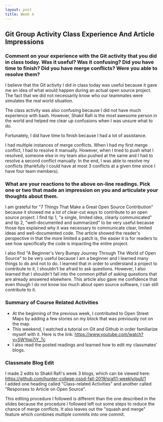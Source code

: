 ```yaml
---
layout: post
title: Week 4
---
```



## Git Group Activity Class Experience And Article Impressions

### Comment on your experience with the Git activity that you did in class today. Was it useful? Was it confusing? Did you have time to finish? Did you have merge conflicts? Were you able to resolve them?

I believe that the Git activity I did in class today was useful because it gave me an idea of what would happen during an actual open   source project. The fact that we did not necessarily know who our teammates were simulates the real world situation. 

The class activity was also confusing because I did not have much experience with bash. However, Shakil Rafi is the most awesome person in the world and helped me clear up confusions when I was unsure what to do.   

Fortunately, I did have time to finish because I had a lot of assistance.   

I had multiple instances of merge conflicts. When I had my first merge conflict, I had to resolve it manually. However, when I tried to push what I resolved, someone else in my team also pushed at the same and I had to resolve a second conflict manually. In the end, I was able to resolve my conflicts (thankfully I could have at most 3 conflicts at a given time since I have four team members). 

### What are your reactions to the above on-line readings. Pick one or two that made an impression on you and articulate your thoughts about them.

I am grateful for "7 Things That Make a Great Open Source Contribution" because it showed me a lot of clear-cut ways to contribute to an open source project. I find tip 1, "a single, limited idea, clearly communicated" and tip 2, "well-documented and summarized" to be very useful because those tips explained why it was necessary to communicate clear, limited ideas and well-documented code. The article showed the reader's perspective in that the more limited a patch is, the easier it is for readers to see how specifically the code is impacting the entire project. 

I also find "A Beginner's Very Bumpy Journey Through The World of Open Source" to be very useful because I am a beginner and I learned many things to do and not to do. I learned that in order to understand a project to contribute to it, I shouldn't be afraid to ask questions. However, I also learned that I shouldn't fall into the common pitfall of asking questions that are already answered elsewhere. This article also gave me confidence that even though I do not know too much about open source software, I can still contribute to it. 

### Summary of Course Related Activities
- At the beginning of the previous week, I contributed to Open Street Maps by adding a few stories on my block that was previously not on the map.
- This weekend, I watched a tutorial on Git and Github in order familiarize myself with it. Here is the link: https://www.youtube.com/watch?v=SWYqp7iY_Tc
- I also read the posted readings and learned how to edit my classmates' blogs.

### Classmate Blog Edit
I made 2 edits to Shakil Rafi's week 3 blogs, which can be viewed here: https://github.com/hunter-college-ossd-fall-2019/srafi1-weekly/pull/1  
I added one heading called "Class-related Activities" and another called "Responses to Article on Open Source". 

This editing procedure I followed is different than the one described in the slides because the procedure I followed left out some steps to reduce the chance of merge conflicts. It also leaves out the "squash and merge" feature which combines multiple commits into one commit. 
